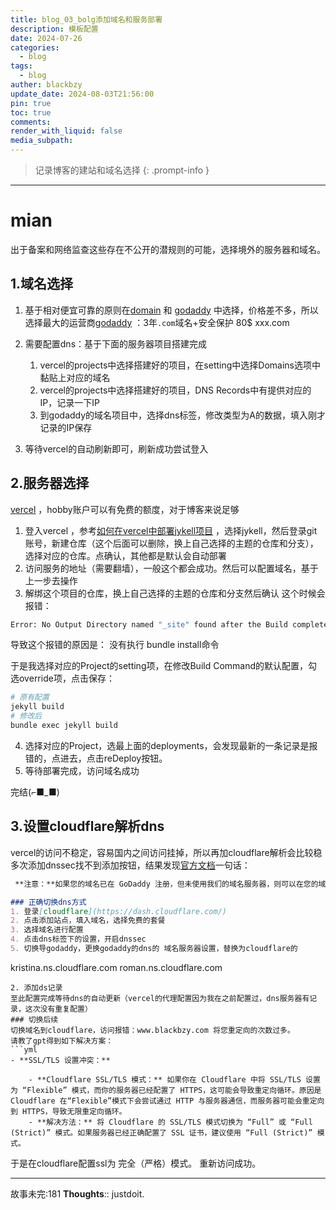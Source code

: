 ```yaml
---
title: blog_03_bolg添加域名和服务部署
description: 模板配置
date: 2024-07-26
categories:
  - blog
tags:
  - blog
auther: blackbzy
update_date: 2024-08-03T21:56:00
pin: true
toc: true
comments: 
render_with_liquid: false
media_subpath: 
---
```


> 记录博客的建站和域名选择
{: .prompt-info }

---

# mian
出于备案和网络监查这些存在不公开的潜规则的可能，选择境外的服务器和域名。
## 1.域名选择
1. 基于相对便宜可靠的原则在[domain](https://www.domain.com/) 和 [godaddy](https://cart.godaddy.com/) 中选择，价格差不多，所以选择最大的运营商[godaddy](https://cart.godaddy.com/) ：3年`.com`域名+安全保护 80$
xxx.com

2. 需要配置dns：基于下面的服务器项目搭建完成
	1. vercel的projects中选择搭建好的项目，在setting中选择Domains选项中黏贴上对应的域名
	2. vercel的projects中选择搭建好的项目，DNS Records中有提供对应的IP，记录一下IP
	3. 到godaddy的域名项目中，选择dns标签，修改类型为A的数据，填入刚才记录的IP保存
3. 等待vercel的自动刷新即可，刷新成功尝试登入
## 2.服务器选择
[vercel](https://vercel.com/) ，hobby账户可以有免费的额度，对于博客来说足够
1. 登入vercel ，参考[如何在vercel中部署jykell项目](https://vercel.com/guides/deploying-jekyll-with-vercel) ，选择jykell，然后登录git账号，新建仓库（这个后面可以删除，换上自己选择的主题的仓库和分支），选择对应的仓库。点确认，其他都是默认会自动部署
2. 访问服务的地址（需要翻墙），一般这个都会成功。然后可以配置域名，基于上一步去操作
3. 解绑这个项目的仓库，换上自己选择的主题的仓库和分支然后确认
这个时候会报错：
```sh
Error: No Output Directory named "_site" found after the Build completed. You can configure the Output Directory in your Project Settings.
```

导致这个报错的原因是：
没有执行 bundle install命令

于是我选择对应的Project的setting项，在修改Build Command的默认配置，勾选override项，点击保存：
```sh
# 原有配置
jekyll build
# 修改后
bundle exec jekyll build
```
4. 选择对应的Project，选最上面的deployments，会发现最新的一条记录是报错的，点进去，点击reDeploy按钮。
5. 等待部署完成，访问域名成功

完结(⌐■_■)

## 3.设置cloudflare解析dns
vercel的访问不稳定，容易国内之间访问挂掉，所以再加cloudflare解析会比较稳
多次添加dnssec找不到添加按钮，结果发现[官方文档](https://www.godaddy.com/zh-sg/help/what-is-dnssec-6135)一句话：
```md
 **注意：**如果您的域名已在 GoDaddy 注册，但未使用我们的域名服务器，则可以在您的域名中手动[添加 DS 记录](https://www.godaddy.com/zh-sg/help/add-a-ds-record-23865)。

### 正确切换dns方式
1. 登录[cloudflare](https://dash.cloudflare.com/)
2. 点击添加站点，填入域名，选择免费的套餐
3. 选择域名进行配置
4. 点击dns标签下的设置，开启dnssec
5. 切换导godaddy，更换godaddy的dns的 域名服务器设置，替换为cloudflare的
```
kristina.ns.cloudflare.com
roman.ns.cloudflare.com
```
2. 添加ds记录
至此配置完成等待dns的自动更新（vercel的代理配置因为我在之前配置过，dns服务器有记录，这次没有重复配置）
### 切换后续
切换域名到cloudflare，访问报错：www.blackbzy.com 将您重定向的次数过多。
请教了gpt得到如下解决方案：
```yml
- **SSL/TLS 设置冲突：**
    
    - **Cloudflare SSL/TLS 模式：** 如果你在 Cloudflare 中将 SSL/TLS 设置为 “Flexible” 模式，而你的服务器已经配置了 HTTPS，这可能会导致重定向循环。原因是 Cloudflare 在“Flexible”模式下会尝试通过 HTTP 与服务器通信，而服务器可能会重定向到 HTTPS，导致无限重定向循环。
    - **解决方法：** 将 Cloudflare 的 SSL/TLS 模式切换为 “Full” 或 “Full (Strict)” 模式。如果服务器已经正确配置了 SSL 证书，建议使用 “Full (Strict)” 模式。
```

于是在cloudflare配置ssl为 完全（严格）模式。
重新访问成功。

---
故事未完:181
**Thoughts**:: justdoit.
